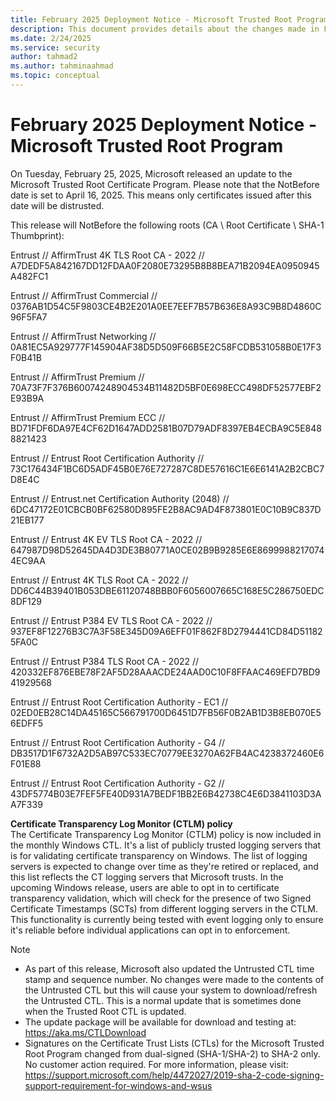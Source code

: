 ```yaml
---
title: February 2025 Deployment Notice - Microsoft Trusted Root Program 
description: This document provides details about the changes made in February 2025 to the root store.
ms.date: 2/24/2025
ms.service: security
author: tahmad2
ms.author: tahminaahmad
ms.topic: conceptual
---
```


# February 2025 Deployment Notice - Microsoft Trusted Root Program 

On Tuesday, February 25, 2025, Microsoft released an update to the Microsoft Trusted Root Certificate Program. Please note that the NotBefore date is set to April 16, 2025. This means only certificates issued after this date will be distrusted.

This release will NotBefore the following roots (CA \ Root Certificate \ SHA-1 Thumbprint):

Entrust // AffirmTrust 4K TLS Root CA - 2022 // A7DEDF5A842167DD12FDAA0F2080E73295B8B8BEA71B2094EA0950945A482FC1

Entrust // AffirmTrust Commercial // 0376AB1D54C5F9803CE4B2E201A0EE7EEF7B57B636E8A93C9B8D4860C96F5FA7

Entrust // AffirmTrust Networking // 0A81EC5A929777F145904AF38D5D509F66B5E2C58FCDB531058B0E17F3F0B41B

Entrust // AffirmTrust Premium // 70A73F7F376B60074248904534B11482D5BF0E698ECC498DF52577EBF2E93B9A

Entrust // AffirmTrust Premium ECC // BD71FDF6DA97E4CF62D1647ADD2581B07D79ADF8397EB4ECBA9C5E8488821423

Entrust // Entrust Root Certification Authority // 73C176434F1BC6D5ADF45B0E76E727287C8DE57616C1E6E6141A2B2CBC7D8E4C

Entrust // Entrust.net Certification Authority (2048) // 6DC47172E01CBCB0BF62580D895FE2B8AC9AD4F873801E0C10B9C837D21EB177

Entrust // Entrust 4K EV TLS Root CA - 2022 // 647987D98D52645DA4D3DE3B80771A0CE02B9B9285E6E86999882170744EC9AA

Entrust // Entrust 4K TLS Root CA - 2022 // DD6C44B39401B053DBE61120748BBB0F6056007665C168E5C286750EDC8DF129

Entrust // Entrust P384 EV TLS Root CA - 2022 // 937EF8F12276B3C7A3F58E345D09A6EFF01F862F8D2794441CD84D511825FA0C

Entrust // Entrust P384 TLS Root CA - 2022 // 420332EF876EBE78F2AF5D28AAACDE24AAD0C10F8FFAAC469EFD7BD941929568

Entrust // Entrust Root Certification Authority - EC1 // 02ED0EB28C14DA45165C566791700D6451D7FB56F0B2AB1D3B8EB070E56EDFF5

Entrust // Entrust Root Certification Authority - G4 // DB3517D1F6732A2D5AB97C533EC70779EE3270A62FB4AC4238372460E6F01E88

Entrust // Entrust Root Certification Authority - G2 // 43DF5774B03E7FEF5FE40D931A7BEDF1BB2E6B42738C4E6D3841103D3AA7F339

**Certificate Transparency Log Monitor (CTLM) policy** <br />
The Certificate Transparency Log Monitor (CTLM) policy is now included in the monthly Windows CTL. It's a list of publicly trusted logging servers that is for validating certificate transparency on Windows. The list of logging servers is expected to change over time as they're retired or replaced, and this list reflects the CT logging servers that Microsoft trusts. In the upcoming Windows release, users are able to opt in to certificate transparency validation, which will check for the presence of two Signed Certificate Timestamps (SCTs) from different logging servers in the CTLM. This functionality is currently being tested with event logging only to ensure it's reliable before individual applications can opt in to enforcement.

> [!NOTE]
> * As part of this release, Microsoft also updated the Untrusted CTL time stamp and sequence number. No changes were made to the contents of the Untrusted CTL but this will cause your system to download/refresh the Untrusted CTL. This is a normal update that is sometimes done when the Trusted Root CTL is updated.
> * The update package will be available for download and testing at: <https://aka.ms/CTLDownload>
> * Signatures on the Certificate Trust Lists (CTLs) for the Microsoft Trusted Root Program changed from dual-signed (SHA-1/SHA-2) to SHA-2 only. No customer action required. For more information, please visit: <https://support.microsoft.com/help/4472027/2019-sha-2-code-signing-support-requirement-for-windows-and-wsus>
